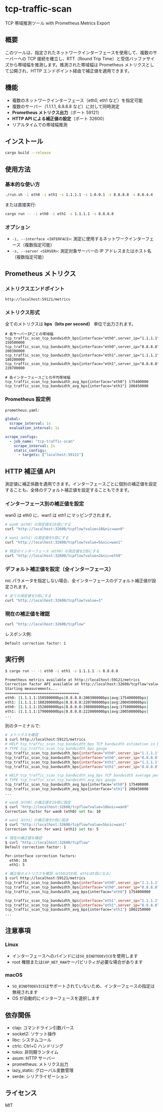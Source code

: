 # tcp-traffic-scan

TCP 帯域推測ツール with Prometheus Metrics Export

## 概要

このツールは、指定されたネットワークインターフェースを使用して、複数のサーバーへの TCP 接続を確立し、RTT（Round Trip Time）と受信バッファサイズから帯域幅を推測します。推測された帯域幅は Prometheus メトリクスとして公開され、HTTP エンドポイント経由で補正値を適用できます。

## 機能

- 複数のネットワークインターフェース（eth0, eth1 など）を指定可能
- 複数のサーバー（1.1.1.1, 8.8.8.8 など）に対して同時測定
- **Prometheus メトリクス出力**（ポート 59121）
- **HTTP API による補正値の設定**（ポート 32600）
- リアルタイムでの帯域幅推測

## インストール

```bash
cargo build --release
```

## 使用方法

### 基本的な使い方

```bash
./run.sh -i eth0 -i eth1 -s 1.1.1.1 -s 1.0.0.1 -s 8.8.8.8 -s 8.8.4.4
```

または直接実行:

```bash
cargo run -- -i eth0 -i eth1 -s 1.1.1.1 -s 8.8.8.8
```

### オプション

- `-i, --interface <INTERFACE>`: 測定に使用するネットワークインターフェース（複数指定可能）
- `-s, --server <SERVER>`: 測定対象サーバーの IP アドレスまたはホスト名（複数指定可能）

## Prometheus メトリクス

### メトリクスエンドポイント

```
http://localhost:59121/metrics
```

### メトリクス形式

全てのメトリクスは **bps（bits per second）** 単位で出力されます。

```
# 各サーバーIPごとの帯域幅
tcp_traffic_scan_tcp_bandwidth_bps{interface="eth0",server_ip="1.1.1.1"} 150500000
tcp_traffic_scan_tcp_bandwidth_bps{interface="eth0",server_ip="8.8.8.8"} 200300000
tcp_traffic_scan_tcp_bandwidth_bps{interface="eth1",server_ip="1.1.1.1"} 180200000
tcp_traffic_scan_tcp_bandwidth_bps{interface="eth1",server_ip="8.8.8.8"} 220700000

# 各インターフェースごとの平均帯域幅
tcp_traffic_scan_tcp_bandwidth_avg_bps{interface="eth0"} 175400000
tcp_traffic_scan_tcp_bandwidth_avg_bps{interface="eth1"} 200450000
```

### Prometheus 設定例

`prometheus.yaml`:

```yaml
global:
  scrape_interval: 1s
  evaluation_interval: 1s

scrape_configs:
  - job_name: "tcp-traffic-scan"
    scrape_interval: 1s
    static_configs:
      - targets: ["localhost:59121"]
```

## HTTP 補正値 API

測定値に補正係数を適用できます。インターフェースごとに個別の補正値を設定することも、全体のデフォルト補正値を設定することもできます。

### インターフェース別の補正値を設定

wan0 は eth0 に、wan1 は eth1 にマッピングされます。

```bash
# wan0（eth0）の測定値を10倍にする
curl "http://localhost:32600/tcpflow?value=10&nic=wan0"

# wan1（eth1）の測定値を5倍にする
curl "http://localhost:32600/tcpflow?value=5&nic=wan1"

# 特定のインターフェース（eth0）の測定値を2倍にする
curl "http://localhost:32600/tcpflow?value=2&nic=eth0"
```

### デフォルト補正値を設定（全インターフェース）

nic パラメータを指定しない場合、全インターフェースのデフォルト補正値が設定されます。

```bash
# 全ての測定値を3倍にする
curl "http://localhost:32600/tcpflow?value=3"
```

### 現在の補正値を確認

```bash
curl "http://localhost:32600/tcpflow"
```

レスポンス例:

```
Default correction factor: 1
```

## 実行例

```bash
$ cargo run -- -i eth0 -i eth1 -s 1.1.1.1 -s 8.8.8.8

Prometheus metrics available at http://localhost:59121/metrics
Correction factor API available at http://localhost:32600/tcpflow?value=<factor>
Starting measurements...
==================================
eth0: |1.1.1.1:150500000bps|8.8.8.8:200300000bps|avg:175400000bps|
eth1: |1.1.1.1:180200000bps|8.8.8.8:220700000bps|avg:200450000bps|
eth0: |1.1.1.1:152000000bps|8.8.8.8:198000000bps|avg:175000000bps|
eth1: |1.1.1.1:179000000bps|8.8.8.8:222000000bps|avg:200500000bps|
...
```

別のターミナルで:

```bash
# メトリクスを確認
$ curl http://localhost:59121/metrics
# HELP tcp_traffic_scan_tcp_bandwidth_bps TCP bandwidth estimation in bps
# TYPE tcp_traffic_scan_tcp_bandwidth_bps gauge
tcp_traffic_scan_tcp_bandwidth_bps{interface="eth0",server_ip="1.1.1.1"} 150500000
tcp_traffic_scan_tcp_bandwidth_bps{interface="eth0",server_ip="8.8.8.8"} 200300000
tcp_traffic_scan_tcp_bandwidth_bps{interface="eth1",server_ip="1.1.1.1"} 180200000
tcp_traffic_scan_tcp_bandwidth_bps{interface="eth1",server_ip="8.8.8.8"} 220700000

# HELP tcp_traffic_scan_tcp_bandwidth_avg_bps TCP bandwidth average per interface in bps
# TYPE tcp_traffic_scan_tcp_bandwidth_avg_bps gauge
tcp_traffic_scan_tcp_bandwidth_avg_bps{interface="eth0"} 175400000
tcp_traffic_scan_tcp_bandwidth_avg_bps{interface="eth1"} 200450000
...

# wan0（eth0）の補正値を10倍に設定
$ curl "http://localhost:32600/tcpflow?value=10&nic=wan0"
Correction factor for wan0 (eth0) set to: 10

# wan1（eth1）の補正値を5倍に設定
$ curl "http://localhost:32600/tcpflow?value=5&nic=wan1"
Correction factor for wan1 (eth1) set to: 5

# 現在の補正値を確認
$ curl "http://localhost:32600/tcpflow"
Default correction factor: 1

Per-interface correction factors:
  eth0: 10
  eth1: 5

# 補正後のメトリクスを確認（eth0は10倍、eth1は5倍になる）
$ curl http://localhost:59121/metrics
tcp_traffic_scan_tcp_bandwidth_bps{interface="eth0",server_ip="1.1.1.1"} 1505000000
tcp_traffic_scan_tcp_bandwidth_bps{interface="eth0",server_ip="8.8.8.8"} 2003000000
tcp_traffic_scan_tcp_bandwidth_avg_bps{interface="eth0"} 1754000000

tcp_traffic_scan_tcp_bandwidth_bps{interface="eth1",server_ip="1.1.1.1"} 901000000
tcp_traffic_scan_tcp_bandwidth_bps{interface="eth1",server_ip="8.8.8.8"} 1103500000
tcp_traffic_scan_tcp_bandwidth_avg_bps{interface="eth1"} 1002250000
...
```

## 注意事項

### Linux

- インターフェースへのバインドには`SO_BINDTODEVICE`を使用します
- root 権限または`CAP_NET_RAW`ケーパビリティが必要な場合があります

### macOS

- `SO_BINDTODEVICE`はサポートされていないため、インターフェースの指定は無視されます
- OS が自動的にインターフェースを選択します

## 依存関係

- clap: コマンドライン引数パース
- socket2: ソケット操作
- libc: システムコール
- ctrlc: Ctrl+C ハンドリング
- tokio: 非同期ランタイム
- axum: HTTP サーバー
- prometheus: メトリクス出力
- lazy_static: グローバル変数管理
- serde: シリアライゼーション

## ライセンス

MIT
